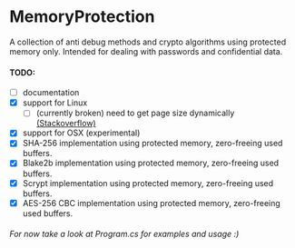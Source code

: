 # MemoryProtection
A collection of anti debug methods and crypto algorithms using protected memory only. Intended for dealing with passwords and confidential data.

#### TODO: 
- [ ] documentation
- [x] support for Linux
   - [ ] (currently broken) need to get page size dynamically [(Stackoverflow)](https://stackoverflow.com/questions/63871190/c-sharp-linux-getpagesize-returns-0)
- [x] support for OSX (experimental)
- [x] SHA-256 implementation using protected memory, zero-freeing used buffers.
- [x] Blake2b implementation using protected memory, zero-freeing used buffers.
- [x] Scrypt implementation using protected memory, zero-freeing used buffers.
- [x] AES-256 CBC implementation using protected memory, zero-freeing used buffers.

###### For now take a look at Program.cs for examples and usage :)
